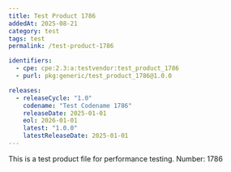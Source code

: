 ```yaml
---
title: Test Product 1786
addedAt: 2025-08-21
category: test
tags: test
permalink: /test-product-1786

identifiers:
  - cpe: cpe:2.3:a:testvendor:test_product_1786
  - purl: pkg:generic/test_product_1786@1.0.0

releases:
  - releaseCycle: "1.0"
    codename: "Test Codename 1786"
    releaseDate: 2025-01-01
    eol: 2026-01-01
    latest: "1.0.0"
    latestReleaseDate: 2025-01-01
---
```


This is a test product file for performance testing. Number: 1786
